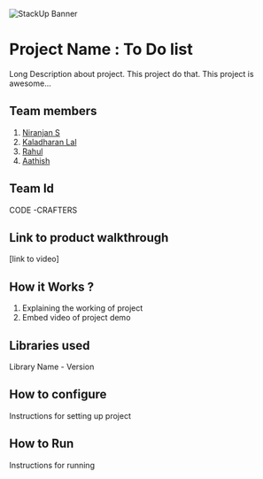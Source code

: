 ![StackUp Banner]([https://tinkerhub.frappe.cloud/files/stackup%20banner.jpeg])
# Project Name : To Do list 
Long Description about project. This project do that. This project is awesome...
## Team members
1. [Niranjan S](https://github.com/niranjan7710)
2. [Kaladharan Lal](https://github.com/KaladharanLal)
3. [Rahul](https://github.com/)
4. [Aathish](https://github.com/SlavBoi420)
## Team Id
CODE -CRAFTERS
## Link to product walkthrough
[link to video]
## How it Works ?
1. Explaining the working of project
2. Embed video of project demo
## Libraries used
Library Name - Version
## How to configure
Instructions for setting up project
## How to Run
Instructions for running
